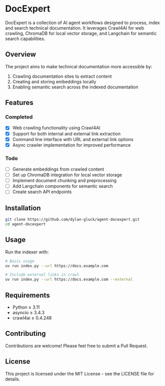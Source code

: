 # DocExpert

DocExpert is a collection of AI agent workflows designed to process, index and search technical documentation. It leverages Crawl4AI for web crawling, ChromaDB for local vector storage, and Langchain for semantic search capabilities.

## Overview

The project aims to make technical documentation more accessible by:
1. Crawling documentation sites to extract content
2. Creating and storing embeddings locally
3. Enabling semantic search across the indexed documentation

## Features

### Completed
- [x] Web crawling functionality using Crawl4AI
- [x] Support for both internal and external link extraction
- [x] Command line interface with URL and external link options
- [x] Async crawler implementation for improved performance

### Todo
- [ ] Generate embeddings from crawled content
- [ ] Set up ChromaDB integration for local vector storage
- [ ] Implement document chunking and preprocessing
- [ ] Add Langchain components for semantic search
- [ ] Create search API endpoints

## Installation

```bash
git clone https://github.com/dylan-gluck/agent-docexpert.git
cd agent-docexpert
```

## Usage

Run the indexer with:

```bash
# Basic usage
uv run index.py --url https://docs.example.com

# Include external links in crawl
uv run index.py --url https://docs.example.com --external
```

## Requirements

- Python ≥ 3.11
- asyncio ≥ 3.4.3
- crawl4ai ≥ 0.4.248

## Contributing

Contributions are welcome! Please feel free to submit a Pull Request.

## License

This project is licensed under the MIT License - see the LICENSE file for details.
